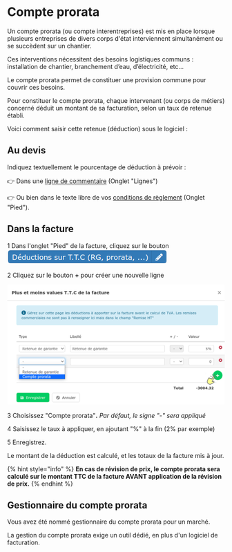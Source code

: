 # Compte prorata

Un compte prorata \(ou compte interentreprises\) est mis en place lorsque plusieurs entreprises de divers corps d'état interviennent simultanément ou se succèdent sur un chantier.

Ces interventions nécessitent des besoins logistiques communs : installation de chantier, branchement d’eau, d’électricité, etc...

Le compte prorata permet de constituer une provision commune pour couvrir ces besoins.

Pour constituer le compte prorata, chaque intervenant \(ou corps de métiers\) concerné déduit un montant de sa facturation, selon un taux de retenue établi.

Voici comment saisir cette retenue \(déduction\) sous le logiciel :

## Au devis



Indiquez textuellement le pourcentage de déduction à prévoir :

👉 Dans une [ligne de commentaire](../les-devis/nouveau-devis/saisir-les-lignes-du-devis/lignes-du-devis.md#creer-une-ligne-de-commentaire) \(Onglet "Lignes"\)

👉 Ou bien dans le texte libre de vos [conditions de règlement](../les-devis/pied-du-devis.md#conditions-de-reglement) \(Onglet "Pied"\).



## Dans la facture



1 Dans l'onglet "Pied" de la facture, cliquez sur le bouton ![](../../.gitbook/assets/screenshot-37-.png) 

2 Cliquez sur le bouton  **+**  pour créer une nouvelle ligne

![](../../.gitbook/assets/screenshot-38b-.png)

3 Choisissez "Compte prorata"**.** _Par défaut, le signe "-" sera appliqué_

4 Saisissez le taux à appliquer, en ajoutant "%" à la fin \(2% par exemple\)

5 Enregistrez.

Le montant de la déduction est calculé, et les totaux de la facture mis à jour.

{% hint style="info" %}
**En cas de révision de prix, le compte prorata sera calculé sur le montant TTC de la facture AVANT application de la révision de prix.**
{% endhint %}



## Gestionnaire du compte prorata

Vous avez été nommé gestionnaire du compte prorata pour un marché.

La gestion du compte prorata exige un outil dédié, en plus d'un logiciel de facturation.


